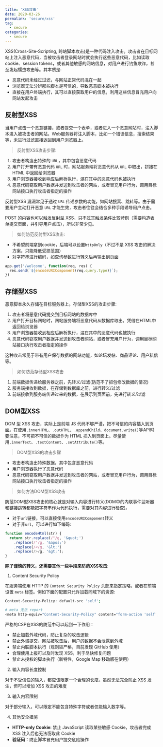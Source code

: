 ```yaml
---
title: 'XSS攻击'
date: 2020-03-26
permalink: 'secure/xss'
tag:
  - secure
categories:
  - secure
---
```


XSS(Cross-Site-Scripting, 跨站脚本攻击)是一种代码注入攻击。攻击者在目标网站上注入恶意代码，当被攻击者登录网站时就会执行这些恶意代码，比如读取cookie、session tokens，或者其他敏感的网站信息，对用户进行钓鱼欺诈，甚至发起蠕虫攻击等。其本质是:

- 恶意代码未经过过滤，与网站正常代码混在一起
- 浏览器无法分辨那些脚本是可信的，导致恶意脚本被执行
- 直接在用户终端执行，其可以直接获取用户的信息，利用这些信息冒充用户向网站发起攻击

## 反射型XSS

当用户点击一个恶意链接，或者提交一个表单，或者进入一个恶意网站时，注入脚本进入被攻击者的网站。Web服务器将注入脚本，比如一个错误信息，搜索结果等，未进行过滤直接返回到用户浏览器上。

> 反射型XSS攻击步骤:

1. 攻击者构造出特殊的 `URL`，其中包含恶意代码
2. 用户打开带有恶意代码 `URL` 时，网站服务端将恶意代码从 `URL` 中取出，拼接在 HTML 中返回给浏览器
3. 用户浏览器接收到响应后解析执行，混在其中的恶意代码也被执行
4. 恶意代码窃取用户数据并发送到攻击者的网站，或者冒充用户行为，调用目标网站接口执行攻击者指定的操作

反射型XSS 漏洞常见于通过 `URL` 传递参数的功能，如网站搜索、跳转等。由于需要用户主动打开恶意 `URL` 才能生效，攻击者往往会结合多种手段诱导用户点击。

POST 的内容也可以触发反射型 XSS，只不过其触发条件比较苛刻（需要构造表单提交页面，并引导用户点击），所以非常少见。

> 如何防范反射型XSS攻击:

- 不希望前端拿到cookie，后端可以设置`httpOnly`（不过不是 XSS 攻击的解决方案，只能降低受损范围）
- 对字符串进行编码，如查询参数进行转义后再输出到页面

```js
app.get('/welcome', function(req, res) {
  res.send(`${encodeURIComponent(req.query.type)}`);
})
```

## 存储型XSS

恶意脚本永久存储在目标服务器上。存储型XSS的攻击步骤:

1. 攻击者将恶意代码提交到目标网站的数据库中
2. 用户打开目标网站时，网站服务端将恶意代码从数据库取出，凭借在HTML中返回给浏览器
3. 用户浏览器接收到相应后解析执行，混在其中的恶意代码也被执行
4. 恶意代码窃取用户数据并发送到攻击者网站，或者冒充用户行为，调用目标网站接口执行攻击者指定的操作

这种攻击常见于带有用户保存数据的网站功能，如论坛发帖、商品评论、用户私信等。

> 如何防范存储型XSS攻击

1. 前端数据传递给服务器之前，先转义/过滤(防范不了抓包修改数据的情况)
2. 服务端接收到数据，在存储到数据库之前，进行转义/过滤
3. 前端接收到服务端传递过来的数据，在展示到页面前，先进行转义/过滤

## DOM型XSS

DOM 型 XSS 攻击，实际上是前端 JS 代码不够严谨，把不可信的内容插入到页面。在使用`.innerHTML`、`.outHTML`、`.appendChild`、`document.write()`等API时要注意，不可把不可信的数据作为 HTML 插入到页面上。尽量使用`.innerText`、`.textContent`、`.setAttribute()`等。

> DOM型XSS的攻击步骤

- 攻击者构造出特殊数据，其中包含恶意代码
- 用户浏览器执行了恶意代码
- 恶意代码窃取用户数据并发送到攻击者的网站，或者冒充用户行为，调用目标网站接口执行攻击者指定的操作

> 如何方法DOM型XSS攻击

防范DOM型XSS攻击的核心就是对输入内容进行转义(DOM中的内联事件监听器和链接跳转都能把字符串作为代码执行，需要对其内容进行检查)。

- 对于`url`链接，可以直接使用`encodeURIComponent`转义
- 对于非`url`，可以进行如下编码:

```js
function encodeHtml(str) {
  return str.replace(/"/g, '&quot;')
    .replace(/'/g, '&apos;')
    .replace(/</g, '&lt;')
    .replace(/>/g, '&gt;');
}
```

**除了谨慎的转义，还需要其他一些手段来防范XSS攻击:**

1. Content Security Policy

在服务端使用 HTTP 的 `Content Security Policy` 头部来指定策略，或者在前端设置 `meta` 标签。例如下面的配置只允许加载同域下的资源:

```bash
Content-Security-Policy: default-src 'self';

# meta 无法 report
<meta http-equiv="Content-Security-Policy" content="form-action 'self';">
```

严格的CSP在XSS的防范中可以起到一下作用：

- 禁止加载外域代码，防止复杂的攻击逻辑
- 禁止外域提交，网站被攻击后，用户的数据不会泄露到外域
- 禁止内联脚本执行（规则较严格，目前发现 GitHub 使用）
- 合理使用上报可以及时发现 XSS，利于尽快修复问题
- 禁止未授权的脚本执行（新特性，Google Map 移动版在使用）

2. 输入内容长度控制

对于不受信任的输入，都应该限定一个合理的长度。虽然无法完全防止 XSS 发生，但可以增加 XSS 攻击的难度

3. 输入内容限制

对于部分输入，可以限定不能包含特殊字符或者仅能输入数字等。

4. 其他安全措施

- **HTTP-only Cookie**: 禁止 JavaScript 读取某些敏感 Cookie，攻击者完成 XSS 注入后也无法窃取此 Cookie
- **验证码**：防止脚本冒充用户提交危险操作
